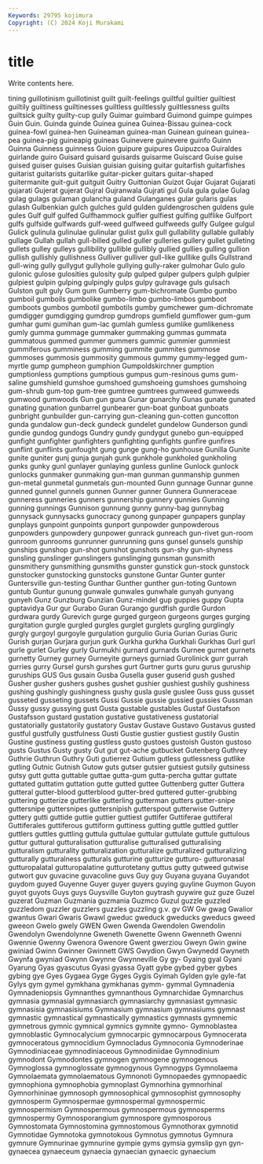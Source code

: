 ```yaml
---
Keywords: 29795 kojimura
Copyright: (C) 2024 Koji Murakami
---
```


# title

Write contents here.



tining
guillotinism guillotinist guilt guilt-feelings guiltful guiltier guiltiest guiltily guiltiness guiltinesses
guiltless guiltlessly guiltlessness guilts guiltsick guilty guilty-cup guily Guimar guimbard
Guimond guimpe guimpes Guin Guin. Guinda guinde Guinea guinea Guinea-Bissau
guinea-cock guinea-fowl guinea-hen Guineaman guinea-man Guinean guinean guinea-pea guinea-pig guineapig
guineas Guinevere guinevere guinfo Guinn Guinna Guinness guinness Guion guipure
guipures Guipuzcoa Guiraldes guirlande guiro Guisard guisard guisards guisarme Guiscard
Guise guise guised guiser guises Guisian guisian guising guitar guitarfish
guitarfishes guitarist guitarists guitarlike guitar-picker guitars guitar-shaped guitermanite guit-guit guitguit
Guitry Guittonian Guizot Gujar Gujarat Gujarati gujarati Gujerat gujerat Gujral
Gujranwala Gujrati gul Gula gula gulae Gulag gulag gulags gulaman
gulancha guland Gulanganes gular gularis gulas gulash Gulbenkian gulch gulches
guld gulden guldengroschen guldens gule gules Gulf gulf gulfed Gulfhammock
gulfier gulfiest gulfing gulflike Gulfport gulfs gulfside gulfwards gulf-weed gulfweed
gulfweeds gulfy Gulgee gulgul Gulick gulinula gulinulae gulinular gulist gulix
gull gullability gullable gullably gullage Gullah gullah gull-billed gulled guller
gulleries gullery gullet gulleting gullets gulley gulleys gullibility gullible gullibly
gullied gullies gulling gullion gullish gullishly gullishness Gulliver gulliver gull-like
gulllike gulls Gullstrand gull-wing gully gullygut gullyhole gullying gully-raker gulmohar
Gulo gulo gulonic gulose gulosities gulosity gulp gulped gulper gulpers
gulph gulpier gulpiest gulpin gulping gulpingly gulps gulpy gulravage guls
gulsach Gulston gult guly Gum gum Gumberry gum-bichromate Gumbo gumbo
gumboil gumboils gumbolike gumbo-limbo gumbo-limbos gumboot gumboots gumbos gumbotil gumbotils
gumby gumchewer gum-dichromate gumdigger gumdigging gumdrop gumdrops gumfield gumflower gum-gum
gumhar gumi gumihan gum-lac gumlah gumless gumlike gumlikeness gumly gumma
gummage gummaker gummaking gummas gummata gummatous gummed gummer gummers gummic
gummier gummiest gummiferous gumminess gumming gummite gummites gummose gummoses gummosis
gummosity gummous gummy gummy-legged gum-myrtle gump gumpheon gumphion Gumpoldskirchner gumption
gumptionless gumptions gumptious gumpus gum-resinous gums gum-saline gumshield gumshoe gumshoed
gumshoeing gumshoes gumshoing gum-shrub gum-top gum-tree gumtree gumtrees gumweed gumweeds
gumwood gumwoods Gun gun guna Gunar gunarchy Gunas gunate gunated
gunating gunation gunbarrel gunbearer gun-boat gunboat gunboats gunbright gunbuilder gun-carrying
gun-cleaning gun-cotten guncotton gunda gundalow gun-deck gundeck gundelet gundelow Gunderson
gundi gundie gundog gundogs Gundry gundy gundygut gunebo gun-equipped gunfight
gunfighter gunfighters gunfighting gunfights gunfire gunfires gunflint gunflints gunfought gung
gunge gung-ho gunhouse Gunilla Gunite gunite guniter gunj gunja gunjah
gunk gunkhole gunkholed gunkholing gunks gunky gunl gunlayer gunlaying gunless
gunline Gunlock gunlock gunlocks gunmaker gunmaking gun-man gunman gunmanship gunmen
gun-metal gunmetal gunmetals gun-mounted Gunn gunnage Gunnar gunne gunned gunnel
gunnels gunnen Gunner gunner Gunnera Gunneraceae gunneress gunneries gunners gunnership
gunnery gunnies Gunning gunning gunnings Gunnison gunnung gunny gunny-bag gunnybag
gunnysack gunnysacks gunocracy gunong gunpaper gunpapers gunplay gunplays gunpoint gunpoints
gunport gunpowder gunpowderous gunpowders gunpowdery gunpower gunrack gunreach gun-rivet gun-room
gunroom gunrooms gunrunner gunrunning guns gunsel gunsels gunship gunships gunshop
gun-shot gunshot gunshots gun-shy gun-shyness gunsling gunslinger gunslingers gunslinging gunsman
gunsmith gunsmithery gunsmithing gunsmiths gunster gunstick gun-stock gunstock gunstocker gunstocking
gunstocks gunstone Guntar Gunter gunter Guntersville gun-testing Gunthar Gunther gunther
gun-toting Guntown guntub Guntur gunung gunwale gunwales gunwhale gunyah gunyang
gunyeh Gunz Gunzburg Gunzian Gunz-mindel gup guppies guppy Gupta guptavidya
Gur gur Gurabo Guran Gurango gurdfish gurdle Gurdon gurdwara gurdy
Gurevich gurge gurged gurgeon gurgeons gurges gurging gurgitation gurgle gurgled
gurgles gurglet gurglets gurgling gurglingly gurgly gurgoyl gurgoyle gurgulation gurgulio
Guria Gurian Gurias Guric Gurish gurjan Gurjara gurjun gurk Gurkha
gurkha Gurkhali Gurkhas Gurl gurl gurle gurlet Gurley gurly Gurmukhi
gurnard gurnards Gurnee gurnet gurnets gurnetty Gurney gurney Gurneyite gurneys
gurniad Gurolinick gurr gurrah gurries gurry Gursel gursh gurshes gurt
Gurtner gurts guru gurus guruship guruships GUS Gus gusain Gusba
Gusella guser guserid gush gushed Gusher gusher gushers gushes gushet
gushier gushiest gushily gushiness gushing gushingly gushingness gushy gusla gusle
guslee Guss guss gusset gusseted gusseting gussets Gussi Gussie gussie
gussied gussies Gussman Gussy gussy gussying gust Gusta gustable gustables
Gustaf Gustafson Gustafsson gustard gustation gustative gustativeness gustatorial gustatorially gustatorily
gustatory Gustav Gustave Gustavo Gustavus gusted gustful gustfully gustfulness Gusti
Gustie gustier gustiest gustily Gustin Gustine gustiness gusting gustless gusto
gustoes gustoish Guston gustoso gusts Gustus Gusty gusty Gut gut
gut-ache gutbucket Gutenberg Guthrey Guthrie Guthrun Guthry Guti gutierrez Gutium
gutless gutlessness gutlike gutling Gutnic Gutnish Gutow guts gutser gutsier
gutsiest gutsily gutsiness gutsy gutt gutta guttable guttae gutta-gum gutta-percha
guttar guttate guttated guttatim guttation gutte gutted guttee Guttenberg gutter
Guttera gutteral gutter-blood gutterblood gutter-bred guttered gutter-grubbing guttering gutterize gutterlike
gutterling gutterman gutters gutter-snipe guttersnipe guttersnipes guttersnipish gutterspout gutterwise Guttery
guttery gutti guttide guttie guttier guttiest guttifer Guttiferae guttiferal Guttiferales
guttiferous guttiform guttiness gutting guttle guttled guttler guttlers guttles guttling
guttula guttulae guttular guttulate guttule guttulous guttur guttural gutturalisation gutturalise
gutturalised gutturalising gutturalism gutturality gutturalization gutturalize gutturalized gutturalizing gutturally gutturalness
gutturals gutturine gutturize gutturo- gutturonasal gutturopalatal gutturopalatine gutturotetany guttus gutty
gutweed gutwise gutwort guv guvacine guvacoline guvs Guy guy Guyana
guyana Guyandot guydom guyed Guyenne Guyer guyer guyers guying guyline
Guymon Guyon guyot guyots Guys guys Guysville Guyton guytrash guywire
guz guze Guzel guzerat Guzman Guzmania guzmania Guzmco Guzul guzzle
guzzled guzzledom guzzler guzzlers guzzles guzzling g.v. gv GW Gw
gwag Gwalior gwantus Gwari Gwaris Gwawl gweduc gweduck gweducks gweducs
gweed gweeon Gwelo gwely GWEN Gwen Gwenda Gwendolen Gwendolin Gwendolyn
Gwendolynne Gweneth Gwenette Gwenn Gwenneth Gwenni Gwennie Gwenny Gwenora Gwenore
Gwent gwerziou Gweyn Gwin gwine gwiniad Gwinn Gwinner Gwinnett GWS
Gwydion Gwyn Gwynedd Gwyneth Gwynfa gwyniad Gwynn Gwynne Gwynneville Gy
gy- Gyaing gyal Gyani Gyarung Gyas gyascutus Gyasi gyassa Gyatt
gybe gybed gyber gybes gybing gye Gyes Gygaea Gyge Gyges
Gygis Gyimah Gylden gyle gyle-fat Gylys gym gymel gymkhana gymkhanas
gymm- gymmal Gymnadenia Gymnadeniopsis Gymnanthes gymnanthous Gymnarchidae Gymnarchus gymnasia gymnasial
gymnasiarch gymnasiarchy gymnasiast gymnasic gymnasisia gymnasisiums Gymnasium gymnasium gymnasiums gymnast
gymnastic gymnastical gymnastically gymnastics gymnasts gymnemic gymnetrous gymnic gymnical gymnics
gymnite gymno- Gymnoblastea gymnoblastic Gymnocalycium gymnocarpic gymnocarpous Gymnocerata gymnoceratous gymnocidium
Gymnocladus Gymnoconia Gymnoderinae Gymnodiniaceae gymnodiniaceous Gymnodiniidae Gymnodinium gymnodont Gymnodontes gymnogen
gymnogene gymnogenous Gymnoglossa gymnoglossate gymnogynous Gymnogyps Gymnolaema Gymnolaemata gymnolaematous Gymnonoti
Gymnopaedes gymnopaedic gymnophiona gymnophobia gymnoplast Gymnorhina gymnorhinal Gymnorhininae gymnosoph gymnosophical
gymnosophist gymnosophy gymnosperm Gymnospermae gymnospermal gymnospermic gymnospermism Gymnospermous gymnospermous gymnosperms
gymnospermy Gymnosporangium gymnospore gymnosporous Gymnostomata Gymnostomina gymnostomous Gymnothorax gymnotid Gymnotidae
Gymnotoka gymnotokous Gymnotus gymnotus Gymnura gymnure Gymnurinae gymnurine gympie gyms
gymsia gymslip gyn gyn- gynaecea gynaeceum gynaecia gynaecian gynaecic gynaecium
